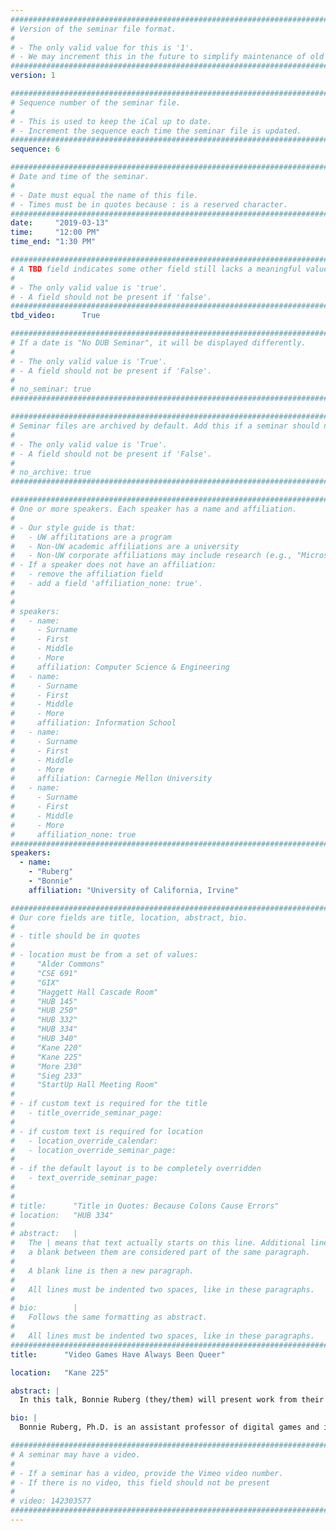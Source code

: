 ```yaml
---
################################################################################
# Version of the seminar file format.
#
# - The only valid value for this is '1'.
# - We may increment this in the future to simplify maintenance of old seminars.
################################################################################
version: 1

################################################################################
# Sequence number of the seminar file.
#
# - This is used to keep the iCal up to date.
# - Increment the sequence each time the seminar file is updated.
################################################################################
sequence: 6

################################################################################
# Date and time of the seminar.
#
# - Date must equal the name of this file.
# - Times must be in quotes because : is a reserved character.
################################################################################
date:     "2019-03-13"
time:     "12:00 PM"
time_end: "1:30 PM"

################################################################################
# A TBD field indicates some other field still lacks a meaningful value.
#
# - The only valid value is 'true'.
# - A field should not be present if 'false'.
################################################################################
tbd_video:      True

################################################################################
# If a date is "No DUB Seminar", it will be displayed differently.
#
# - The only valid value is 'True'.
# - A field should not be present if 'False'.
#
# no_seminar: true
################################################################################

################################################################################
# Seminar files are archived by default. Add this if a seminar should not be.
#
# - The only valid value is 'True'.
# - A field should not be present if 'False'.
#
# no_archive: true
################################################################################

################################################################################
# One or more speakers. Each speaker has a name and affiliation.
#
# - Our style guide is that:
#   - UW affilitations are a program
#   - Non-UW academic affiliations are a university
#   - Non-UW corporate affiliations may include research (e.g., "Microsoft Research")
# - If a speaker does not have an affiliation:
#   - remove the affiliation field
#   - add a field 'affiliation_none: true'.
#
#
# speakers:
#   - name: 
#     - Surname
#     - First
#     - Middle
#     - More
#     affiliation: Computer Science & Engineering 
#   - name: 
#     - Surname
#     - First
#     - Middle
#     - More
#     affiliation: Information School 
#   - name: 
#     - Surname
#     - First
#     - Middle
#     - More
#     affiliation: Carnegie Mellon University 
#   - name:
#     - Surname
#     - First
#     - Middle
#     - More
#     affiliation_none: true
################################################################################
speakers:
  - name:
    - "Ruberg"
    - "Bonnie"
    affiliation: "University of California, Irvine"

################################################################################
# Our core fields are title, location, abstract, bio.
#
# - title should be in quotes
#
# - location must be from a set of values:
#     "Alder Commons"
#     "CSE 691"
#     "GIX"
#     "Haggett Hall Cascade Room"
#     "HUB 145"
#     "HUB 250"
#     "HUB 332"
#     "HUB 334"
#     "HUB 340"
#     "Kane 220"
#     "Kane 225"
#     "More 230"
#     "Sieg 233"
#     "StartUp Hall Meeting Room"
#
# - if custom text is required for the title
#   - title_override_seminar_page:
#
# - if custom text is required for location
#   - location_override_calendar:
#   - location_override_seminar_page:
#
# - if the default layout is to be completely overridden
#   - text_override_seminar_page:
#
#
# title:      "Title in Quotes: Because Colons Cause Errors"
# location:   "HUB 334"
#
# abstract:   |
#   The | means that text actually starts on this line. Additional lines without
#   a blank between them are considered part of the same paragraph.
#
#   A blank line is then a new paragraph.
#
#   All lines must be indented two spaces, like in these paragraphs.
#
# bio:        |
#   Follows the same formatting as abstract.
#
#   All lines must be indented two spaces, like in these paragraphs.
################################################################################
title:      "Video Games Have Always Been Queer"

location:   "Kane 225"

abstract: |
  In this talk, Bonnie Ruberg (they/them) will present work from their new book Video Games Have Always Been Queer, which argues for the queer potential of video games. While popular discussions about LGBTQ issues in video games often focus on big-name, mainstream games that feature LGBTQ characters, like Mass Effect or Dragon Age, Ruberg pushes the concept of queerness in games beyond a matter of representation, exploring how video games can be played, interpreted, and designed queerly. Here, Ruberg demonstrates how the medium of video games itself can—and should—be read as queer. Resisting the common, reductive narrative that games are only now becoming more diverse, Ruberg explores the resonances between video games and queer theory. In Ruberg's work, critical frameworks from scholars like Eve Sedgwick, Jack Halberstam, and Elizabeth Freeman meet games like Octodad, Burnout: Revenge, and even Pong. Even within a dominant gaming culture that has proved to be openly hostile to those perceived as different, Ruberg contends that queer people have always belonged in video games, because video games have, in fact, always been queer.

bio: |
  Bonnie Ruberg, Ph.D. is an assistant professor of digital games and interactive media in the Department of Informatics at the University of California, Irvine. Their research explores gender and sexuality in digital media and digital cultures with a focus on queerness and video games. They are the author of Video Games Have Always Been Queer (2019, New York University Press) and the co-editor of Queer Game Studies (2017, University of Minnesota Press). Ruberg is also the co-founder and co-organizer of the annual Queerness and Games Conference. They received their Ph.D. with certification in New Media and Gender and Sexuality Studies from the University of California, Berkeley and served as a Provost's Postdoctoral Fellow in the Interactive Media and Games Division at the University of Southern California.

################################################################################
# A seminar may have a video.
#
# - If a seminar has a video, provide the Vimeo video number.
# - If there is no video, this field should not be present
#
# video: 142303577
################################################################################
---
```

